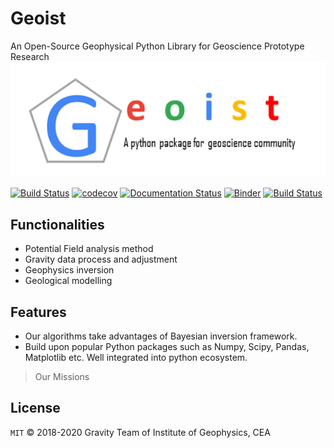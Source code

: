# Geoist  
An Open-Source Geophysical Python Library for Geoscience Prototype Research
![alt text][logo]

[logo]: ./geoist.png "Geoist"

[![Build Status](https://travis-ci.org/rular099/geoist.svg?branch=master)](https://travis-ci.org/rular099/geoist)
[![codecov](https://codecov.io/gh/rular099/geoist/branch/master/graph/badge.svg)](https://codecov.io/gh/rular099/geoist)
[![Documentation Status](https://readthedocs.org/projects/pip/badge/?version=latest&style=flat)](https://geoist.readthedocs.io/en/latest/)
[![Binder](https://mybinder.org/badge_logo.svg)](https://mybinder.org/v2/gh/rular099/geoist.git/master)
[![Build Status](https://dev.azure.com/rular099/mygeoist/_apis/build/status/rular099.geoist)](https://dev.azure.com/rular099/mygeoist/_build/latest?definitionId=1)

## Functionalities

* Potential Field analysis method
* Gravity data process and adjustment
* Geophysics inversion
* Geological modelling

## Features

* Our algorithms take advantages of Bayesian inversion framework.
* Build upon popular Python packages such as Numpy, Scipy, Pandas, Matplotlib etc. Well integrated into python ecosystem.

> Our Missions

License
-------

`MIT`  © 2018-2020 Gravity Team of Institute of Geophysics, CEA
